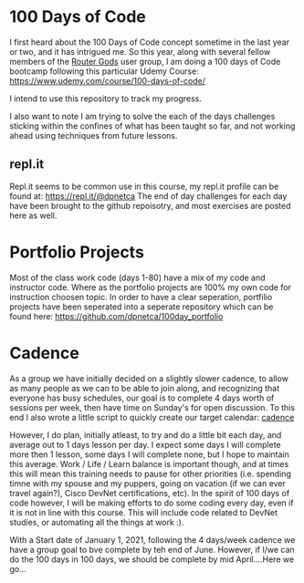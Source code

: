 # 100 Days of Code

I first heard about the 100 Days of Code concept sometime in the last year or two, and it has intrigued me.
So this year, along with several fellow members of the [Router Gods](http://routergods.com) user group, I am
doing a 100 days of Code bootcamp following this particular Udemy Course: https://www.udemy.com/course/100-days-of-code/

I intend to use this repository to track my progress.

I also want to note I am trying to solve the each of the days challenges sticking within the confines of what has been
taught so far, and not working ahead using techniques from future lessons.

## repl.it

Repl.it seems to be common use in this course, my repl.it profile can be found at: https://repl.it/@dpnetca
The end of day challenges for each day have been brought to the github repoisotry, and most exercises are posted here as well.

# Portfolio Projects

Most of the class work code (days 1-80) have a mix of my code and instructor code.
Where as the portfolio projects are 100% my own code for instruction choosen topic.
In order to have a clear seperation, portfilio projects have been seperated into a seperate repository which can be found here: https://github.com/dpnetca/100day_portfolio

# Cadence

As a group we have initially decided on a slightly slower cadence, to allow as many people as we can to be able
to join along, and recognizing that everyone has busy schedules, our goal is to complete 4 days worth of sessions
per week, then have time on Sunday's for open discussion. To this end I also wrote a little script to quickly
create our target calendar: [cadence](https://repl.it/@dpnetca/cadence#main.py)

However, I do plan, initially atleast, to try and do a little bit each day, and average out to 1 days lesson per day.
I expect some days I will complete more then 1 lesson, some days I will complete none, but I hope to maintain this
average. Work / Life / Learn balance is important though, and at times this will mean this training needs to pause
for other priorities (i.e. spending timne with my spouse and my puppers, going on vacation (if we can ever travel again?),
Cisco DevNet certifications, etc). In the spirit of 100 days of code however, I will be making efforts to do some coding every day,
even if it is not in line with this course. This will include code related to DevNet studies, or automating all the things
at work :).

With a Start date of January 1, 2021, following the 4 days/week cadence we have a group goal to bve complete by teh end of June.
However, if I/we can do the 100 days in 100 days, we should be complete by mid April....Here we go...
